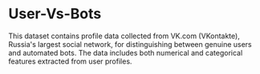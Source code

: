 # User-Vs-Bots
This dataset contains profile data collected from VK.com (VKontakte), Russia's largest social network, for distinguishing between genuine users and automated bots. The data includes both numerical and categorical features extracted from user profiles.
